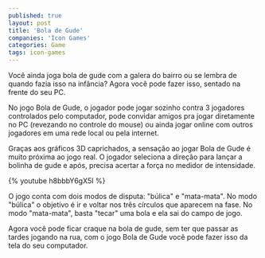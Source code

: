 ```yaml
---
published: true
layout: post
title: 'Bola de Gude'
companies: 'Icon Games'
categories: Game
tags: icon-games
---
```

Você ainda joga bola de gude com a galera do bairro ou se lembra de quando fazia isso na infância?
Agora você pode fazer isso, sentado na frente do seu PC.

No jogo Bola de Gude, o jogador pode jogar sozinho contra 3 jogadores controlados pelo computador, pode convidar amigos pra jogar diretamente no PC (revezando no controle do mouse) ou ainda jogar online com outros jogadores em uma rede local ou pela internet.

Graças aos gráficos 3D caprichados, a sensação ao jogar Bola de Gude é muito próxima ao jogo real. O jogador seleciona a direção para lançar a bolinha de gude e após, precisa acertar a força no medidor de intensidade.

{% youtube h8bbbY6gX5I %}

O jogo conta com dois modos de disputa: "búlica" e "mata-mata". No modo "búlica" o objetivo é ir e voltar nos três círculos que aparecem na fase. No modo "mata-mata", basta "tecar" uma bola e ela sai do campo de jogo.

Agora você pode ficar craque na bola de gude, sem ter que passar as tardes jogando na rua, com o jogo Bola de Gude você pode fazer isso da tela do seu computador.